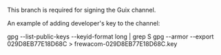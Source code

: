 This branch is required for signing the Guix channel.

An example of adding developer's key to the channel:

gpg --list-public-keys --keyid-format long | grep S
gpg --armor --export 029D8EB77E18D68C > frewacom-029D8EB77E18D68C.key
